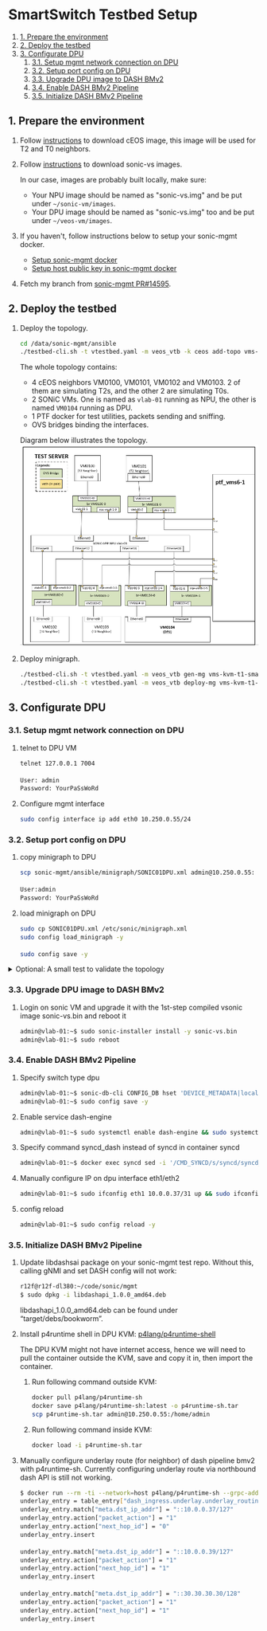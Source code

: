# SmartSwitch Testbed Setup

1. [1. Prepare the environment](#1-prepare-the-environment)
2. [2. Deploy the testbed](#2-deploy-the-testbed)
3. [3. Configurate DPU](#3-configurate-dpu)
   1. [3.1. Setup mgmt network connection on DPU](#31-setup-mgmt-network-connection-on-dpu)
   2. [3.2. Setup port config on DPU](#32-setup-port-config-on-dpu)
   3. [3.3. Upgrade DPU image to DASH BMv2](#33-upgrade-dpu-image-to-dash-bmv2)
   4. [3.4. Enable DASH BMv2 Pipeline](#34-enable-dash-bmv2-pipeline)
   5. [3.5. Initialize DASH BMv2 Pipeline](#35-initialize-dash-bmv2-pipeline)

## 1. Prepare the environment

1. Follow [instructions](https://github.com/sonic-net/sonic-mgmt/blob/master/docs/testbed/README.testbed.VsSetup.md#option-2-ceos-container-based-image-recommended) to download cEOS image, this image will be used for T2 and T0 neighbors.

1. Follow [instructions](https://github.com/sonic-net/sonic-mgmt/blob/master/docs/testbed/README.testbed.VsSetup.md#download-the-sonic-vs-image) to download sonic-vs images.

    In our case, images are probably built locally, make sure:

    * Your NPU image should be named as "sonic-vs.img" and be put under `~/sonic-vm/images`.
    * Your DPU image should be named as "sonic-vs.img" too and be put under `~/veos-vm/images`.

1. If you haven't, follow instructions below to setup your sonic-mgmt docker.
    * [Setup sonic-mgmt docker](https://github.com/sonic-net/sonic-mgmt/blob/master/docs/testbed/README.testbed.VsSetup.md#setup-sonic-mgmt-docker)
    * [Setup host public key in sonic-mgmt docker](https://github.com/sonic-net/sonic-mgmt/blob/master/docs/testbed/README.testbed.VsSetup.md#setup-host-public-key-in-sonic-mgmt-docker)

1. Fetch my branch from [sonic-mgmt PR#14595](https://github.com/sonic-net/sonic-mgmt/pull/14595).

## 2. Deploy the testbed

1. Deploy the topology.

    ```bash
    cd /data/sonic-mgmt/ansible
    ./testbed-cli.sh -t vtestbed.yaml -m veos_vtb -k ceos add-topo vms-kvm-t1-smartswitch password.txt
    ```

    The whole topology contains:
    * 4 cEOS neighbors VM0100, VM0101, VM0102 and VM0103. 2 of them are simulating T2s, and the other 2 are simulating T0s.
    * 2 SONiC VMs. One is named as `vlab-01` running as NPU, the other is named `VM0104` running as DPU.
    * 1 PTF docker for test utilities, packets sending and sniffing.
    * OVS bridges binding the interfaces.

    Diagram below illustrates the topology.
    ![t1-smartswitch](img/testbed_t1-smartswitch.png)

1. Deploy minigraph.

    ```bash
    ./testbed-cli.sh -t vtestbed.yaml -m veos_vtb gen-mg vms-kvm-t1-smartswitch veos_vtb password.txt
    ./testbed-cli.sh -t vtestbed.yaml -m veos_vtb deploy-mg vms-kvm-t1-smartswitch veos_vtb password.txt
    ```

## 3. Configurate DPU

### 3.1. Setup mgmt network connection on DPU

1. telnet to DPU VM

    ```bash
    telnet 127.0.0.1 7004

    User: admin
    Password: YourPaSsWoRd
    ```

1. Configure mgmt interface

    ```bash
    sudo config interface ip add eth0 10.250.0.55/24
    ```

### 3.2. Setup port config on DPU

1. copy minigraph to DPU

    ```bash
    scp sonic-mgmt/ansible/minigraph/SONIC01DPU.xml admin@10.250.0.55:

    User:admin
    Password: YourPaSsWoRd
    ```

1. load minigraph on DPU

    ```bash
    sudo cp SONIC01DPU.xml /etc/sonic/minigraph.xml
    sudo config load_minigraph -y

    sudo config save -y
    ```

<details>
<summary>Optional: A small test to validate the topology</summary>
The sender sciprt below injects some simple tcp packets to `eth0` on ptf docker, which connects to one of the T2 neighbor's bridge.The `10.0.0.37` was configured on the first front panel port on DPU neighbor.

    # sender.py
    from scapy.all import *
    from time import sleep

    eth_dst = "22:48:23:27:33:d8"
    eth_src = "9a:50:c1:b1:9f:00"
    src_ip = "10.0.0.1"
    dst_ip = "10.0.0.37"
    ip_ttl = 255
    tcp_dport = 5000
    tcp_sport = 1234

    packet = Ether(dst=eth_dst, src=eth_src) / IP(src=src_ip, dst=dst_ip, ttl=ip_ttl) / TCP(dport=tcp_dport, sport=tcp_sport) / Raw(load="Hello World"*100)

    while True:
        sendp(packet, iface="eth0")
        sleep(0.1)

Thus, the packets are supposed to be sniffed on `eth4` (binding to DPU) on PTF.

    # sniffer.py
    def packet_callback(packet):
        print(packet.summary())

    # Sniff packets from the specified interface (e.g., 'eth0')
    sniff(iface='eth4', prn=packet_callback, count=10)


</details>

### 3.3. Upgrade DPU image to DASH BMv2

1. Login on sonic VM and upgrade it with the 1st-step compiled vsonic image sonic-vs.bin and reboot it

    ```bash
    admin@vlab-01:~$ sudo sonic-installer install -y sonic-vs.bin
    admin@vlab-01:~$ sudo reboot
    ```

### 3.4. Enable DASH BMv2 Pipeline

1. Specify switch type dpu

    ```bash
    admin@vlab-01:~$ sonic-db-cli CONFIG_DB hset 'DEVICE_METADATA|localhost' switch_type dpu
    admin@vlab-01:~$ sudo config save -y
    ```

1. Enable service dash-engine

    ```bash
    admin@vlab-01:~$ sudo systemctl enable dash-engine && sudo systemctl start dash-engine
    ```

1. Specify command syncd_dash instead of syncd in container syncd

    ```bash
    admin@vlab-01:~$ docker exec syncd sed -i '/CMD_SYNCD/s/syncd/syncd_dash/' /usr/bin/syncd_init_common.sh
    ```

1. Manually configure IP on dpu interface eth1/eth2

    ```bash
    admin@vlab-01:~$ sudo ifconfig eth1 10.0.0.37/31 up && sudo ifconfig eth2 10.0.0.39/31 up
    ```

1. config reload

    ```bash
    admin@vlab-01:~$ sudo config reload -y
    ```

### 3.5. Initialize DASH BMv2 Pipeline

1. Update libdashsai package on your sonic-mgmt test repo. Without this, calling gNMI and set DASH config will not work:

    ```bash
    r12f@r12f-dl380:~/code/sonic/mgmt
    $ sudo dpkg -i libdashapi_1.0.0_amd64.deb
    ```

    libdashapi_1.0.0_amd64.deb can be found under “target/debs/bookworm”.

1. Install p4runtime shell in DPU KVM: [p4lang/p4runtime-shell](https://github.com/p4lang/p4runtime-shell)

    The DPU KVM might not have internet access, hence we will need to pull the container outside the KVM, save and copy it in, then import the container.

    1. Run following command outside KVM:

        ```bash
        docker pull p4lang/p4runtime-sh
        docker save p4lang/p4runtime-sh:latest -o p4runtime-sh.tar
        scp p4runtime-sh.tar admin@10.250.0.55:/home/admin
        ```

    1. Run following command inside KVM:

        ```bash
        docker load -i p4runtime-sh.tar
        ```

1. Manually configure underlay route (for neighbor) of dash pipeline bmv2 with p4runtime-sh. Currently configuring underlay route via northbound dash API is still not working.

    ```bash
    $ docker run --rm -ti --network=host p4lang/p4runtime-sh --grpc-addr 127.0.0.1:9559 --device-id 0 --election-id 0,1
    underlay_entry = table_entry["dash_ingress.underlay.underlay_routing"](action="dash_ingress.underlay.pkt_act")
    underlay_entry.match["meta.dst_ip_addr"] = "::10.0.0.37/127"
    underlay_entry.action["packet_action"] = "1"
    underlay_entry.action["next_hop_id"] = "0"
    underlay_entry.insert

    underlay_entry.match["meta.dst_ip_addr"] = "::10.0.0.39/127"
    underlay_entry.action["packet_action"] = "1"
    underlay_entry.action["next_hop_id"] = "1"
    underlay_entry.insert

    underlay_entry.match["meta.dst_ip_addr"] = "::30.30.30.30/128"
    underlay_entry.action["packet_action"] = "1"
    underlay_entry.action["next_hop_id"] = "1"
    underlay_entry.insert
    ```
